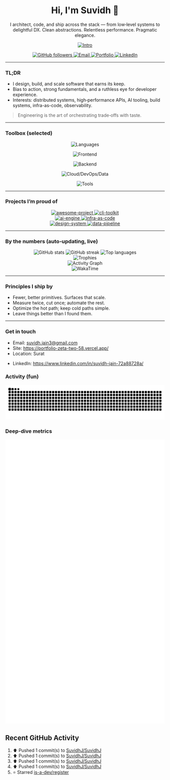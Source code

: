 <!--
## Hi there 👋
**SuvidhJ/SuvidhJ** is a ✨ _special_ ✨ repository because its `README.md` (this file) appears on your GitHub profile.

Here are some ideas to get you started:

- 🔭 I’m currently working on ...
- 🌱 I’m currently learning ...
- 👯 I’m looking to collaborate on ...
- 🤔 I’m looking for help with ...
- 💬 Ask me about ...
- 📫 How to reach me: ...
- 😄 Pronouns: ...
- ⚡ Fun fact: ...
-->

<!--
  Replace the placeholders:
    - Suvidh           e.g., Ada Lovelace
    - SuvidhJ            e.g., ada
    - suvidh.jain3@gmail.com               e.g., ada@example.com
    - <WEBSITE_OR_PORTFOLIO>
    - <LOCATION>            e.g., Berlin, DE
    - <TWITTER_HANDLE>      (optional, without @)
    - <LINKEDIN_SLUG>       (optional, linkedin.com/in/<slug>)
    - <WAKATIME_USERNAME>   (optional, if you use WakaTime)
    - Repo names in the "Pinned" section
-->

<div align="center">

  <h1>Hi, I'm <strong>Suvidh</strong> 👋</h1>

  <p>
    I architect, code, and ship across the stack — from low‑level systems to delightful DX.
    Clean abstractions. Relentless performance. Pragmatic elegance.
  </p>

  <!-- Typing intro (subtle, centered, dark‑mode friendly) -->
  <a href="https://github.com/SuvidhJ">
    <img
      src="https://readme-typing-svg.demolab.com?font=Inter&weight=600&duration=2500&pause=600&center=true&vCenter=true&width=950&height=40&lines=Shipping%20impactful%20software%20end%20to%20end;%F0%9F%9A%80%20Developer%20who%20does%20%E2%80%9Cmost%20things%E2%80%9D%20%E2%80%94%20and%20does%20them%20well;Open%E2%80%91source%20driven%20%E2%80%A2%20System%20design%20obsessed%20%E2%80%A2%20DX%20craftsman"
      alt="Intro"
    />
  </a>

  <!-- Follow + Contact (all live, no hard-coded numbers) -->
  <p>
    <a href="https://github.com/SuvidhJ">
      <img src="https://img.shields.io/github/followers/SuvidhJ?label=Followers&logo=github&style=for-the-badge" alt="GitHub followers" />
    </a>
    <a href="mailto:suvidh.jain3@gmail.com">
      <img src="https://img.shields.io/badge/Email-suvidh.jain3@gmail.com-0A66C2?style=for-the-badge&logo=gmail&logoColor=white" alt="Email" />
    </a>
    <a href="https://portfolio-zeta-two-58.vercel.app/">
      <img src="https://img.shields.io/badge/Portfolio-Visit-111?style=for-the-badge&logo=vercel&logoColor=white" alt="Portfolio" />
    </a>
    <!-- Optional socials -->
<!--     <a href="https://twitter.com/<TWITTER_HANDLE>">
      <img src="https://img.shields.io/badge/Twitter-@<TWITTER_HANDLE>-1DA1F2?style=for-the-badge&logo=x&logoColor=white" alt="Twitter/X" />
    </a> -->
    <a href="https://www.linkedin.com/in/suvidh-jain-72a88728a/">
      <img src="https://img.shields.io/badge/LinkedIn-Connect-0A66C2?style=for-the-badge&logo=linkedin&logoColor=white" alt="LinkedIn" />
    </a>
  </p>

</div>

---

<!-- Snapshot: who you are, what you value -->
### TL;DR
- I design, build, and scale software that earns its keep.
- Bias to action, strong fundamentals, and a ruthless eye for developer experience.
- Interests: distributed systems, high‑performance APIs, AI tooling, build systems, infra-as-code, observability.

> Engineering is the art of orchestrating trade‑offs with taste.

---

### Toolbox (selected)
<div align="center">

  <!-- Languages -->
  <img src="https://skillicons.dev/icons?i=ts,js,go,python,rust,java,cs&perline=14" alt="Languages" /><br/>

  <!-- Frontend -->
  <img src="https://skillicons.dev/icons?i=react,nextjs,vue,svelte,astro,vite,tailwind&perline=14" alt="Frontend" /><br/>

  <!-- Backend / Runtime -->
  <img src="https://skillicons.dev/icons?i=nodejs,deno,bun,express,nestjs,fastapi,django,spring&perline=14" alt="Backend" /><br/>

  <!-- Cloud / DevOps / Data -->
  <img src="https://skillicons.dev/icons?i=aws,gcp,azure,docker,kubernetes,terraform,nginx,postgres,redis,kafka,rabbitmq&perline=14" alt="Cloud/DevOps/Data" /><br/>

  <!-- Tools -->
  <img src="https://skillicons.dev/icons?i=git,github,githubactions,vscode,neovim,postman,figma&perline=14" alt="Tools" />

</div>

---

### Projects I’m proud of
<!-- Replace repo names below with your real repos.
     These pinned cards are live and pull metadata from GitHub in real time. -->

<div align="center">

  <a href="https://github.com/SuvidhJ/awesome-project">
    <img src="https://github-readme-stats.vercel.app/api/pin/?username=SuvidhJ&repo=awesome-project&show_owner=true&hide_border=true&theme=transparent" alt="awesome-project" />
  </a>
  <a href="https://github.com/SuvidhJ/cli-toolkit">
    <img src="https://github-readme-stats.vercel.app/api/pin/?username=SuvidhJ&repo=cli-toolkit&show_owner=true&hide_border=true&theme=transparent" alt="cli-toolkit" />
  </a>
  <br/>
  <a href="https://github.com/SuvidhJ/ai-engine">
    <img src="https://github-readme-stats.vercel.app/api/pin/?username=SuvidhJ&repo=ai-engine&show_owner=true&hide_border=true&theme=transparent" alt="ai-engine" />
  </a>
  <a href="https://github.com/SuvidhJ/infra-as-code">
    <img src="https://github-readme-stats.vercel.app/api/pin/?username=SuvidhJ&repo=infra-as-code&show_owner=true&hide_border=true&theme=transparent" alt="infra-as-code" />
  </a>
  <br/>
  <a href="https://github.com/SuvidhJ/design-system">
    <img src="https://github-readme-stats.vercel.app/api/pin/?username=SuvidhJ&repo=design-system&show_owner=true&hide_border=true&theme=transparent" alt="design-system" />
  </a>
  <a href="https://github.com/SuvidhJ/data-pipeline">
    <img src="https://github-readme-stats.vercel.app/api/pin/?username=SuvidhJ&repo=data-pipeline&show_owner=true&hide_border=true&theme=transparent" alt="data-pipeline" />
  </a>

</div>

---

### By the numbers (auto‑updating, live)

<div align="center">

  <!-- GitHub Stats (dark/light aware) -->
  <picture>
    <source
      srcset="https://github-readme-stats.vercel.app/api?username=SuvidhJ&show_icons=true&include_all_commits=true&count_private=true&rank_icon=github&hide_border=true&theme=github_dark"
      media="(prefers-color-scheme: dark)"
    />
    <source
      srcset="https://github-readme-stats.vercel.app/api?username=SuvidhJ&show_icons=true&include_all_commits=true&count_private=true&rank_icon=github&hide_border=true"
      media="(prefers-color-scheme: light), (prefers-color-scheme: no-preference)"
    />
    <img src="https://github-readme-stats.vercel.app/api?username=SuvidhJ&show_icons=true&include_all_commits=true&count_private=true&rank_icon=github&hide_border=true" alt="GitHub stats" />
  </picture>

  <!-- Streak -->
  <picture>
    <source
      srcset="https://streak-stats.demolab.com?user=SuvidhJ&hide_border=true&date_format=j%20M%5B%20Y%5D&mode=weekly&card_width=467&theme=github-dark-blue"
      media="(prefers-color-scheme: dark)"
    />
    <source
      srcset="https://streak-stats.demolab.com?user=SuvidhJ&hide_border=true&date_format=j%20M%5B%20Y%5D&mode=weekly&card_width=467"
      media="(prefers-color-scheme: light), (prefers-color-scheme: no-preference)"
    />
    <img src="https://streak-stats.demolab.com?user=SuvidhJ&hide_border=true&date_format=j%20M%5B%20Y%5D&mode=weekly&card_width=467" alt="GitHub streak" />
  </picture>

  <!-- Top Languages -->
  <picture>
    <source
      srcset="https://github-readme-stats.vercel.app/api/top-langs/?username=SuvidhJ&layout=compact&langs_count=10&hide_border=true&theme=github_dark"
      media="(prefers-color-scheme: dark)"
    />
    <source
      srcset="https://github-readme-stats.vercel.app/api/top-langs/?username=SuvidhJ&layout=compact&langs_count=10&hide_border=true"
      media="(prefers-color-scheme: light), (prefers-color-scheme: no-preference)"
    />
    <img src="https://github-readme-stats.vercel.app/api/top-langs/?username=SuvidhJ&layout=compact&langs_count=10&hide_border=true" alt="Top languages" />
  </picture>

</div>

<!-- Trophies (tasteful row, no frames) -->
<div align="center">
  <img src="https://github-profile-trophy.vercel.app/?username=SuvidhJ&theme=onedark&no-bg=true&no-frame=true&row=1&column=7&margin-w=8&margin-h=8" alt="Trophies" />
</div>

<!-- Activity Graph (live) -->
<div align="center">
  <img src="https://github-readme-activity-graph.vercel.app/graph?username=SuvidhJ&radius=8&area=true&bg_color=transparent&hide_border=true&color=3b82f6&line=22c55e&point=3b82f6&area_color=22c55e&custom_title=Contribution%20Graph" alt="Activity Graph" />
</div>

<!-- Optional: WakaTime (if you use it) -->
<div align="center">
  <img src="https://github-readme-stats.vercel.app/api/wakatime?username=<WAKATIME_USERNAME>&layout=compact&hide_border=true&theme=transparent" alt="WakaTime" />
</div>

---

### Principles I ship by
- Fewer, better primitives. Surfaces that scale.
- Measure twice, cut once; automate the rest.
- Optimize the hot path; keep cold paths simple.
- Leave things better than I found them.

---

### Get in touch
- Email: suvidh.jain3@gmail.com
- Site: https://portfolio-zeta-two-58.vercel.app/
- Location: Surat
<!-- - Twitter: https://twitter.com/<TWITTER_HANDLE> -->
- LinkedIn: https://www.linkedin.com/in/suvidh-jain-72a88728a/

<!-- Optional: Snake (enable the workflow below, then uncomment) -->

### Activity (fun)
<picture>
  <source media="(prefers-color-scheme: dark)" srcset="https://raw.githubusercontent.com/SuvidhJ/SuvidhJ/output/github-contribution-grid-snake-dark.svg" />
  <img alt="Snake" src="https://raw.githubusercontent.com/SuvidhJ/SuvidhJ/output/github-contribution-grid-snake.svg" />
</picture>


<!-- Optional: Lowlighter Metrics (enable the workflow below, then uncomment) -->

### Deep‑dive metrics
<img src="./metrics.svg" alt="GitHub Metrics (auto‑generated)" />

## Recent GitHub Activity
<!--RECENT_ACTIVITY:start-->
1. ⬆️ Pushed 1 commit(s) to [SuvidhJ/SuvidhJ](https://github.com/SuvidhJ/SuvidhJ)<br>
2. ⬆️ Pushed 1 commit(s) to [SuvidhJ/SuvidhJ](https://github.com/SuvidhJ/SuvidhJ)<br>
3. ⬆️ Pushed 1 commit(s) to [SuvidhJ/SuvidhJ](https://github.com/SuvidhJ/SuvidhJ)<br>
4. ⬆️ Pushed 1 commit(s) to [SuvidhJ/SuvidhJ](https://github.com/SuvidhJ/SuvidhJ)<br>
5. ⭐ Starred [is-a-dev/register](https://github.com/is-a-dev/register)<br>
<!--RECENT_ACTIVITY:end-->

